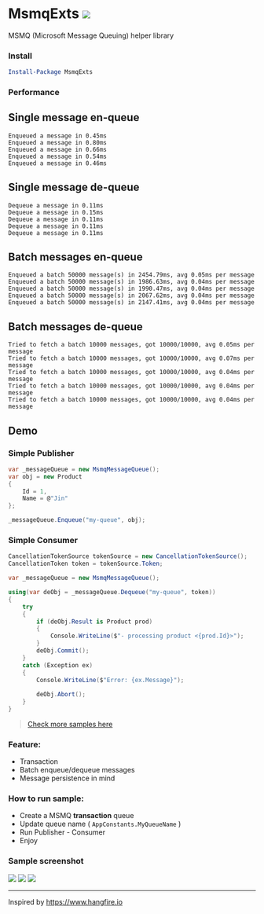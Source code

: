 # MsmqExts <a href="https://www.nuget.org/packages/MsmqExts/"><img src="https://img.shields.io/nuget/v/MsmqExts.svg?style=flat" /> </a>
MSMQ (Microsoft Message Queuing) helper library

### Install
```powershell
Install-Package MsmqExts
```

### Performance

## Single message en-queue ##
```
Enqueued a message in 0.45ms
Enqueued a message in 0.80ms
Enqueued a message in 0.66ms
Enqueued a message in 0.54ms
Enqueued a message in 0.46ms
```
## Single message de-queue ##
```
Dequeue a message in 0.11ms
Dequeue a message in 0.15ms
Dequeue a message in 0.11ms
Dequeue a message in 0.11ms
Dequeue a message in 0.11ms
```
## Batch messages en-queue ##
```
Enqueued a batch 50000 message(s) in 2454.79ms, avg 0.05ms per message
Enqueued a batch 50000 message(s) in 1986.63ms, avg 0.04ms per message
Enqueued a batch 50000 message(s) in 1990.47ms, avg 0.04ms per message
Enqueued a batch 50000 message(s) in 2067.62ms, avg 0.04ms per message
Enqueued a batch 50000 message(s) in 2147.41ms, avg 0.04ms per message
```
## Batch messages de-queue ##
```
Tried to fetch a batch 10000 messages, got 10000/10000, avg 0.05ms per message
Tried to fetch a batch 10000 messages, got 10000/10000, avg 0.07ms per message
Tried to fetch a batch 10000 messages, got 10000/10000, avg 0.04ms per message
Tried to fetch a batch 10000 messages, got 10000/10000, avg 0.04ms per message
Tried to fetch a batch 10000 messages, got 10000/10000, avg 0.04ms per message
```
## Demo
### Simple Publisher
```csharp
var _messageQueue = new MsmqMessageQueue();
var obj = new Product
{
    Id = 1,
    Name = @"Jin"
};

_messageQueue.Enqueue("my-queue", obj);
```

### Simple Consumer
```csharp
CancellationTokenSource tokenSource = new CancellationTokenSource();
CancellationToken token = tokenSource.Token;

var _messageQueue = new MsmqMessageQueue();

using(var deObj = _messageQueue.Dequeue("my-queue", token))
{
    try
    {
        if (deObj.Result is Product prod)
        {
            Console.WriteLine($"- processing product <{prod.Id}>");
        }
        deObj.Commit();
    }
    catch (Exception ex)
    {
        Console.WriteLine($"Error: {ex.Message}");
    
        deObj.Abort();
    }
}
```

> [Check more samples here](https://github.com/minhhungit/MsmqExts/tree/main/Sample)

### Feature:
- Transaction
- Batch enqueue/dequeue messages
- Message persistence in mind

### How to run sample: 

- Create a MSMQ **transaction** queue 
- Update queue name ( `AppConstants.MyQueueName` )
- Run Publisher - Consumer
- Enjoy

### Sample screenshot

<img src="https://raw.githubusercontent.com/minhhungit/MsmqExts/master/wiki/simple-sample-msmqexts.gif" />

<img src="https://raw.githubusercontent.com/minhhungit/MsmqExts/master/wiki/producer.png" />

<img src="https://raw.githubusercontent.com/minhhungit/MsmqExts/master/wiki/consumer.png" />

---

Inspired by https://www.hangfire.io
